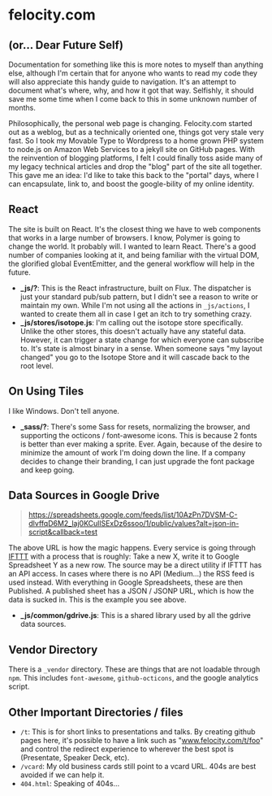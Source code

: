 # felocity.com
## (or... Dear Future Self)

Documentation for something like this is more notes to myself than anything else, although I'm certain that for anyone who wants to read my code they will also appreciate this handy guide to navigation. It's an attempt to document what's where, why, and how it got that way. Selfishly, it should save me some time when I come back to this in some unknown number of months.

Philosophically, the personal web page is changing. Felocity.com started out as a weblog, but as a technically oriented one, things got very stale very fast. So I took my Movable Type to Wordpress to a home grown PHP system to node.js on Amazon Web Services to a jekyll site on GitHub pages. With the reinvention of blogging platforms, I felt I could finally toss aside many of my legacy technical articles and drop the "blog" part of the site all together. This gave me an idea: I'd like to take this back to the "portal" days, where I can encapsulate, link to, and boost the google-bility of my online identity.

## React
The site is built on React. It's the closest thing we have to web components that works in a large number of browsers. I know, Polymer is going to change the world. It probably will. I wanted to learn React. There's a good number of companies looking at it, and being familiar with the virtual DOM, the glorified global EventEmitter, and the general workflow will help in the future.

* **_js/?**: This is the React infrastructure, built on Flux. The dispatcher is just your standard pub/sub pattern, but I didn't see a reason to write or maintain my own. While I'm not using all the actions in `_js/actions`, I wanted to create them all in case I get an itch to try something crazy.
* **_js/stores/isotope.js**: I'm calling out the isotope store specifically. Unlike the other stores, this doesn't actually have any stateful data. However, it can trigger a state change for which everyone can subscribe to. It's state is almost binary in a sense. When someone says "my layout changed" you go to the Isotope Store and it will cascade back to the root level.

## On Using Tiles
I like Windows. Don't tell anyone.

* **_sass/?**: There's some Sass for resets, normalizing the browser, and supporting the octicons / font-awesome icons. This is because 2 fonts is better than ever making a sprite. Ever. Again, because of the desire to minimize the amount of work I'm doing down the line. If a company decides to change their branding, I can just upgrade the font package and keep going.

## Data Sources in Google Drive
> https://spreadsheets.google.com/feeds/list/10AzPn7DVSM-C-dlvffqD6M2_laj0KCullSExDz6ssoo/1/public/values?alt=json-in-script&callback=test

The above URL is how the magic happens. Every service is going through [IFTTT](https://www.ifttt.com) with a process that is roughly: Take a new X, write it to Google Spreadsheet Y as a new row. The source may be a direct utility if IFTTT has an API access. In cases where there is no API (Medium...) the RSS feed is used instead. With everything in Google Spreadsheets, these are then Published. A published sheet has a JSON / JSONP URL, which is how the data is sucked in. This is the example you see above.

* **_js/common/gdrive.js**: This is a shared library used by all the gdrive data sources.

## Vendor Directory
There is a `_vendor` directory. These are things that are not loadable through `npm`. This includes `font-awesome`, `github-octicons`, and the google analytics script.

## Other Important Directories / files

* `/t`: This is for short links to presentations and talks. By creating github pages here, it's possible to have a link such as "www.felocity.com/t/foo" and control the redirect experience to wherever the best spot is (Presentate, Speaker Deck, etc).
* `/vcard`: My old business cards still point to a vcard URL. 404s are best avoided if we can help it.
* `404.html`: Speaking of 404s...
